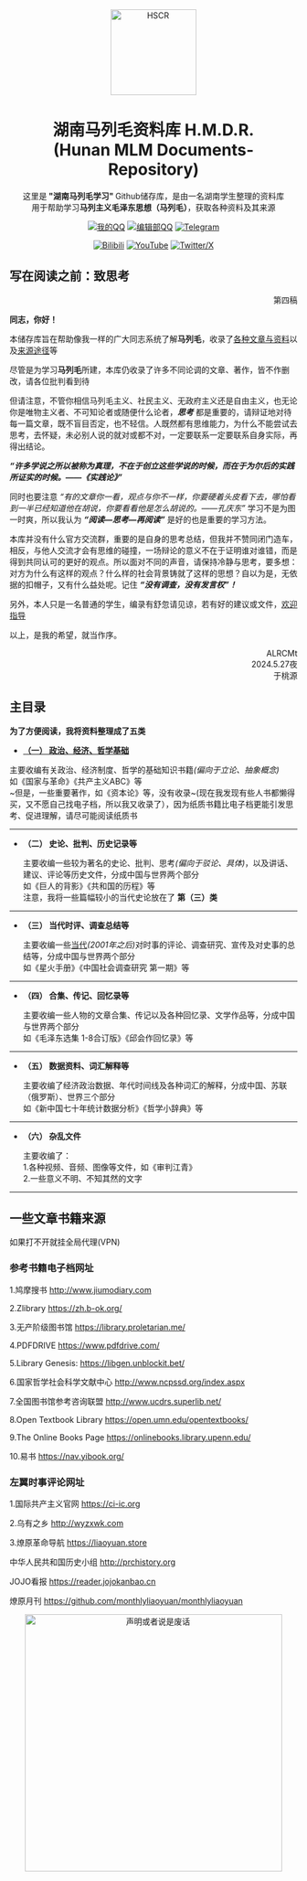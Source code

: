 
<div align="CENTER">
<img src="https://github.com/ALRCMt/Hunan-CommunistStudy-Repositories/assets/140961960/0c0dd11f-5cb6-449f-9026-436c1117977a" alt="HSCR" width="150px"/>

</div>
<div align="center">
<h1 align="center">湖南马列毛资料库 H.M.D.R.<br />(Hunan MLM Documents-Repository)</h1>
<p>这里是<strong> "湖南马列毛学习" </strong>Github储存库，是由一名湖南学生整理的资料库
<br />用于帮助学习<b>马列主义毛泽东思想（马列毛）</b>，获取各种资料及其来源</p>

[![我的QQ](https://img.shields.io/badge/我的QQ-ALRCMt-white.svg)](https://qm.qq.com/q/4uVkK9nRPW?personal_qrcode_source=3)
[![编辑部QQ](https://img.shields.io/badge/QQ群-H.C.S.R.编辑部-orange.svg)](http://qm.qq.com/cgi-bin/qm/qr?_wv=1027&k=9XVSMbGCnXhqfKsTe_cd5ZQMXPBIuiTD&authKey=38wm7kB3jl6olO3a4iVkTLkdQfDSjfwiGdswKqNoGT8VjifnHaCt8VWStHvJ7aaJ&noverify=0&group_code=921145609)
[![Telegram](https://img.shields.io/badge/Telegram-Mt_ALRC-blue.svg)](https://t.me/+8613418488160)

[![Bilibili](https://img.shields.io/badge/Bilibili-ALRC_Mt(被封)-pink.svg)](https://space.bilibili.com/483215864?spm_id_from=333.1007.0.0)
[![YouTube](https://img.shields.io/badge/YouTube-ALRCMt-red.svg)](https://youtube.com/@mtalrc?si=1u8Fnb3GCKwNLOPb)
[![Twitter/X](https://img.shields.io/badge/Twitter/X-ALRCMt-black.svg)](https://twitter.com/alrcmt?s=21)


</div>


##   写在阅读之前：致思考
<div align="right">
<p align="right">第四稿</p>
</div>

 
**同志，你好！**

  本储存库旨在帮助像我一样的广大同志系统了解****马列毛****，收录了[各种文章与资料](#%E4%B8%BB%E7%9B%AE%E5%BD%95)以及[来源途径](#%E4%B8%80%E4%BA%9B%E6%96%87%E7%AB%A0%E4%B9%A6%E7%B1%8D%E6%9D%A5%E6%BA%90)等
  
  尽管是为学习****马列毛****所建，本库仍收录了许多不同论调的文章、著作，皆不作删改，请各位批判看到待
  
  但请注意，不管你相信马列毛主义、社民主义、无政府主义还是自由主义，也无论你是唯物主义者、不可知论者或随便什么论者，***思考*** 都是重要的，请辩证地对待每一篇文章，既不盲目否定，也不轻信。人既然都有思维能力，为什么不能尝试去思考，去怀疑，未必别人说的就对或都不对，一定要联系一定要联系自身实际，再得出结论。

  ***“许多学说之所以被称为真理，不在于创立这些学说的时候，而在于为尔后的实践所证实的时候。——《实践论》”***

  同时也要注意 *“有的文章你一看，观点与你不一样，你要硬着头皮看下去，哪怕看到一半已经知道他在胡说，你要看看他是怎么胡说的。——孔庆东”* 学习不是为图一时爽，所以我认为 ***“阅读—思考—再阅读”*** 是好的也是重要的学习方法。

  本库并没有什么官方交流群，重要的是自身的思考总结，但我并不赞同闭门造车，相反，与他人交流才会有思维的碰撞，一场辩论的意义不在于证明谁对谁错，而是得到共同认可的更好的观点。所以面对不同的声音，请保持冷静与思考，要多想：对方为什么有这样的观点？什么样的社会背景铸就了这样的思想？自以为是，无依据的扣帽子，又有什么益处呢。记住 ***“没有调查，没有发言权”！***

  另外，本人只是一名普通的学生，编录有舒忽请见谅，若有好的建议或文件，[欢迎指导](https://qm.qq.com/q/4uVkK9nRPW?personal_qrcode_source=3)

  以上，是我的希望，就当作序。

   <div align="right"> 
  <span align="right">ALRCMt
   <br />2024.5.27夜
   <br />于桃源</span>
   </div>




 ## 主目录 

 **为了方便阅读，我将资料整理成了五类**

 - [ **（一） 政治、经济、哲学基础**](政治、经济、哲学基础/次级目录1.md)

  主要收编有关政治、经济制度、哲学的基础知识书籍<em>(偏向于立论、抽象概念)</em>
<br />如《国家与革命》《共产主义ABC》等
    <br />~但是，一些重要著作，如《资本论》等，没有收录~(现在我发现有些人书都懒得买，又不愿自己找电子档，所以我又收录了），因为纸质书籍比电子档更能引发思考、促进理解，请尽可能阅读纸质书
****

- **（二） 史论、批判、历史记录等**

   主要收编一些较为著名的史论、批判、思考<em>(偏向于驳论、具体)</em>，以及讲话、建议、评论等历史文件，分成中国与世界两个部分
<br />如《巨人的背影》《共和国的历程》等
<br />注意，我将一些篇幅较小的当代史论放在了 **第（三）类**
****
  
- **（三） 当代时评、调查总结等**

   主要收编一些<u>当代</u><em>(2001年之后)</em>对时事的评论、调查研究、宣传及对史事的总结等，分成中国与世界两个部分
<br />如《星火手册》《中国社会调查研究 第一期》等
****

- **（四） 合集、传记、回忆录等**

     主要收编一些人物的文章合集、传记以及各种回忆录、文学作品等，分成中国与世界两个部分
<br />如《毛泽东选集 1-8合订版》《邱会作回忆录》等</p>
****

- **（五） 数据资料、词汇解释等**

   主要收编了经济政治数据、年代时间线及各种词汇的解释，分成中国、苏联（俄罗斯）、世界三个部分
<br />如《新中国七十年统计数据分析》《哲学小辞典》等
****
 
- **（六） 杂乱文件**

   主要收编了：
<br />1.各种视频、音频、图像等文件，如《审判江青》 
<br />2.一些意义不明、不知其然的文字
****
 ## 一些文章书籍来源
  如果打不开就挂全局代理(VPN)
### 参考书籍电子档网址

  1.鸠摩搜书
http://www.jiumodiary.com


  2.Zlibrary
https://zh.b-ok.org/


  3.无产阶级图书馆
https://library.proletarian.me/


  4.PDFDRIVE
https://www.pdfdrive.com/ 


  5.Library Genesis:
https://libgen.unblockit.bet/


  6.国家哲学社会科学文献中心
http://www.ncpssd.org/index.aspx


  7.全国图书馆参考咨询联盟
http://www.ucdrs.superlib.net/ 


  8.Open Textbook Library
https://open.umn.edu/opentextbooks/ 


  9.The Online Books Page
https://onlinebooks.library.upenn.edu/ 


  10.易书
https://nav.yibook.org/ 

### 左翼时事评论网址

  1.国际共产主义官网
https://ci-ic.org

  2.乌有之乡
http://wyzxwk.com

  3.燎原革命导航
https://liaoyuan.store

  中华人民共和国历史小组 
http://prchistory.org

  JOJO看报 
https://reader.jojokanbao.cn

  燎原月刊 
https://github.com/monthlyliaoyuan/monthlyliaoyuan




<div align="CENTER">
<img src="https://github.com/ALRCMt/Hunan-CommunistStudy-Repositories/assets/140961960/5d89dc19-7d07-48f7-b2b6-dbe2eeffb62b" alt="声明或者说是废话" width="450px"/>
</div>



